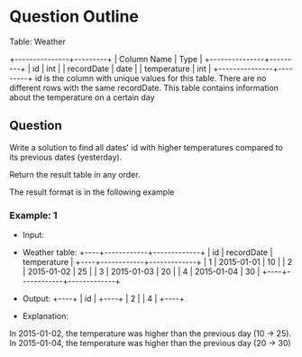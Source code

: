 # Question Outline

Table: Weather

+---------------+---------+
| Column Name   | Type    |
+---------------+---------+
| id            | int     |
| recordDate    | date    |
| temperature   | int     |
+---------------+---------+
id is the column with unique values for this table.
There are no different rows with the same recordDate.
This table contains information about the temperature on a certain day

## Question

Write a solution to find all dates' id with higher temperatures compared to its previous dates (yesterday).

Return the result table in any order.

The result format is in the following example

### Example: 1

* Input:

* Weather table:
+----+------------+-------------+
| id | recordDate | temperature |
+----+------------+-------------+
| 1  | 2015-01-01 | 10          |
| 2  | 2015-01-02 | 25          |
| 3  | 2015-01-03 | 20          |
| 4  | 2015-01-04 | 30          |
+----+------------+-------------+

* Output:
+----+
| id |
+----+
| 2  |
| 4  |
+----+

* Explanation:

In 2015-01-02, the temperature was higher than the previous day (10 -> 25).
In 2015-01-04, the temperature was higher than the previous day (20 -> 30)
